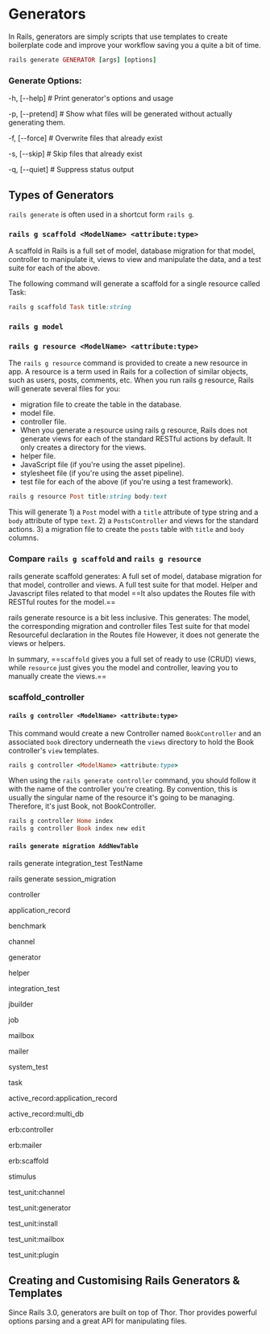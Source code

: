 # Generators

In Rails, generators are simply scripts that use templates to create boilerplate code and improve your workflow saving you a quite a bit of time.

````ruby
rails generate GENERATOR [args] [options]
````

### Generate Options:

\-h, \[--help] # Print generator's options and usage

\-p, \[--pretend] # Show what files will be generated without actually generating them.

\-f, \[--force] # Overwrite files that already exist

\-s, \[--skip] # Skip files that already exist

\-q, \[--quiet] # Suppress status output

## Types of Generators

`rails generate` is often used in a shortcut form `rails g`.

### `rails g scaffold <ModelName> <attribute:type>`

A scaffold in Rails is a full set of model, database migration for that model, controller to manipulate it, views to view and manipulate the data, and a test suite for each of the above.

The following command will generate a scaffold for a single resource called Task:

```ruby
rails g scaffold Task title:string
```



### `rails g model`



### `rails g resource <ModelName> <attribute:type>`

The `rails g resource` command is provided to create a new resource in app. A resource is a term used in Rails for a collection of similar objects, such as users, posts, comments, etc.  When you run rails g resource, Rails will generate several files for you:  

- migration file to create the table in the database.
- model file.
- controller file.
- When you generate a resource using rails g resource, Rails does not generate views for each of the standard RESTful actions by default. It only creates a directory for the views.
- helper file.
- JavaScript file (if you're using the asset pipeline).
- stylesheet file (if you're using the asset pipeline).
- test file for each of the above (if you're using a test framework).

```ruby
rails g resource Post title:string body:text
```

This will generate 1) a `Post` model with a `title` attribute of type string and a `body` attribute of type `text`. 2) a `PostsController` and views for the standard actions. 3) a migration file to create the `posts` table with `title` and `body` columns. 

### Compare `rails g scaffold` and `rails g resource`

rails generate scaffold generates:
A full set of model, database migration for that model, controller and views.
A full test suite for that model.
Helper and Javascript files related to that model
==It also updates the Routes file with RESTful routes for the model.==

rails generate resource is a bit less inclusive. This generates:
The model, the corresponding migration and controller files
Test suite for that model
Resourceful declaration in the Routes file
However, it does not generate the views or helpers.

In summary, ==`scaffold` gives you a full set of ready to use (CRUD) views, while `resource` just gives you the model and controller, leaving you to manually create the views.==

### scaffold\_controller



#### `rails g controller <ModelName> <attribute:type>`

This command would create a new Controller named `BookController` and an associated `book` directory underneath the `views` directory to hold the Book controller's `view` templates.

```ruby
rails g controller <ModelName> <attribute:type>
```

When using the `rails generate controller` command, you should follow it with the name of the controller you're creating. By convention, this is usually the singular name of the resource it's going to be managing. Therefore, it's just Book, not BookController. 

```ruby
rails g controller Home index
rails g controller Book index new edit
```



#### `rails generate migration AddNewTable`



rails generate integration\_test TestName

rails generate session\_migration



controller

application\_record

benchmark

channel

generator

helper

integration\_test

jbuilder

job

mailbox

mailer





system\_test

task

active\_record:application\_record

active\_record:multi\_db

erb:controller

erb:mailer

erb:scaffold

stimulus

test\_unit:channel

test\_unit:generator

test\_unit:install

test\_unit:mailbox

test\_unit:plugin



## Creating and Customising Rails Generators & Templates

Since Rails 3.0, generators are built on top of Thor. Thor provides powerful options parsing and a great API for manipulating files.
